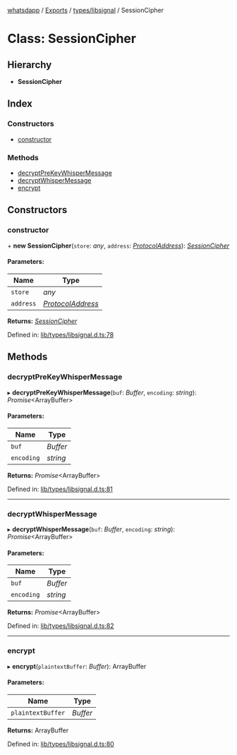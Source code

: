 [whatsdapp](../README.md) / [Exports](../modules.md) / [types/libsignal](../modules/types_libsignal.md) / SessionCipher

# Class: SessionCipher

## Hierarchy

* **SessionCipher**

## Index

### Constructors

* [constructor](types_libsignal.sessioncipher.md#constructor)

### Methods

* [decryptPreKeyWhisperMessage](types_libsignal.sessioncipher.md#decryptprekeywhispermessage)
* [decryptWhisperMessage](types_libsignal.sessioncipher.md#decryptwhispermessage)
* [encrypt](types_libsignal.sessioncipher.md#encrypt)

## Constructors

### constructor

\+ **new SessionCipher**(`store`: *any*, `address`: [*ProtocolAddress*](types_libsignal.protocoladdress.md)): [*SessionCipher*](types_libsignal.sessioncipher.md)

#### Parameters:

Name | Type |
------ | ------ |
`store` | *any* |
`address` | [*ProtocolAddress*](types_libsignal.protocoladdress.md) |

**Returns:** [*SessionCipher*](types_libsignal.sessioncipher.md)

Defined in: [lib/types/libsignal.d.ts:78](https://github.com/realKidDouglas/whatsdapp-lib/blob/5db9bb0/lib/types/libsignal.d.ts#L78)

## Methods

### decryptPreKeyWhisperMessage

▸ **decryptPreKeyWhisperMessage**(`buf`: *Buffer*, `encoding`: *string*): *Promise*<ArrayBuffer\>

#### Parameters:

Name | Type |
------ | ------ |
`buf` | *Buffer* |
`encoding` | *string* |

**Returns:** *Promise*<ArrayBuffer\>

Defined in: [lib/types/libsignal.d.ts:81](https://github.com/realKidDouglas/whatsdapp-lib/blob/5db9bb0/lib/types/libsignal.d.ts#L81)

___

### decryptWhisperMessage

▸ **decryptWhisperMessage**(`buf`: *Buffer*, `encoding`: *string*): *Promise*<ArrayBuffer\>

#### Parameters:

Name | Type |
------ | ------ |
`buf` | *Buffer* |
`encoding` | *string* |

**Returns:** *Promise*<ArrayBuffer\>

Defined in: [lib/types/libsignal.d.ts:82](https://github.com/realKidDouglas/whatsdapp-lib/blob/5db9bb0/lib/types/libsignal.d.ts#L82)

___

### encrypt

▸ **encrypt**(`plaintextBuffer`: *Buffer*): ArrayBuffer

#### Parameters:

Name | Type |
------ | ------ |
`plaintextBuffer` | *Buffer* |

**Returns:** ArrayBuffer

Defined in: [lib/types/libsignal.d.ts:80](https://github.com/realKidDouglas/whatsdapp-lib/blob/5db9bb0/lib/types/libsignal.d.ts#L80)
